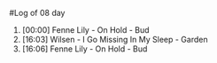 #Log of 08 day

1. [00:00] Fenne Lily - On Hold - Bud
1. [16:03] Wilsen - I Go Missing In My Sleep - Garden
1. [16:06] Fenne Lily - On Hold - Bud
